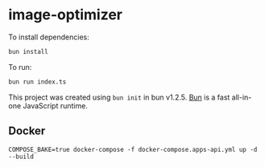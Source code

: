 # image-optimizer

To install dependencies:

```bash
bun install
```

To run:

```bash
bun run index.ts
```

This project was created using `bun init` in bun v1.2.5. [Bun](https://bun.sh) is a fast all-in-one JavaScript runtime.

## Docker

```
COMPOSE_BAKE=true docker-compose -f docker-compose.apps-api.yml up -d --build
```